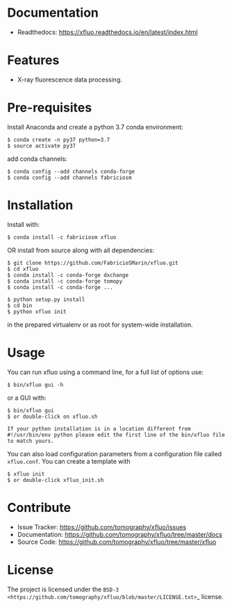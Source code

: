 Documentation
=============

* Readthedocs: https://xfluo.readthedocs.io/en/latest/index.html

Features
========

* X-ray fluorescence data processing.


Pre-requisites
==============

Install Anaconda and create a python 3.7 conda environment:

    $ conda create -n py37 python=3.7
    $ source activate py37
    
add conda channels:

    $ conda config --add channels conda-forge
    $ conda config --add channels fabriciosm

Installation
============

Install with: 

    $ conda install -c fabriciosm xfluo 

OR install from source along with all dependencies:

    $ git clone https://github.com/FabricioSMarin/xfluo.git
    $ cd xfluo
    $ conda install -c conda-forge dxchange
    $ conda install -c conda-forge tomopy
    $ conda install -c conda-forge ...

    $ python setup.py install
    $ cd bin 
    $ python xfluo init

in the prepared virtualenv or as root for system-wide installation.

Usage
=====

You can run xfluo using a command line, for a full list of options use: 

    $ bin/xfluo gui -h

or a GUI with:

    $ bin/xfluo gui
    $ or double-click on xfluo.sh

```
If your python installation is in a location different from #!/usr/bin/env python please edit the first line of the bin/xfluo file to match yours.
```

You can also load configuration parameters from a configuration file called
`xfluo.conf`. You can create a template with

    $ xfluo init
    $ or double-click xfluo_init.sh

Contribute
==========

* Issue Tracker: https://github.com/tomography/xfluo/issues
* Documentation: https://github.com/tomography/xfluo/tree/master/docs
* Source Code: https://github.com/tomography/xfluo/tree/master/xfluo

License
=======

The project is licensed under the 
`BSD-3 <https://github.com/tomography/xfluo/blob/master/LICENSE.txt>`_ license.

